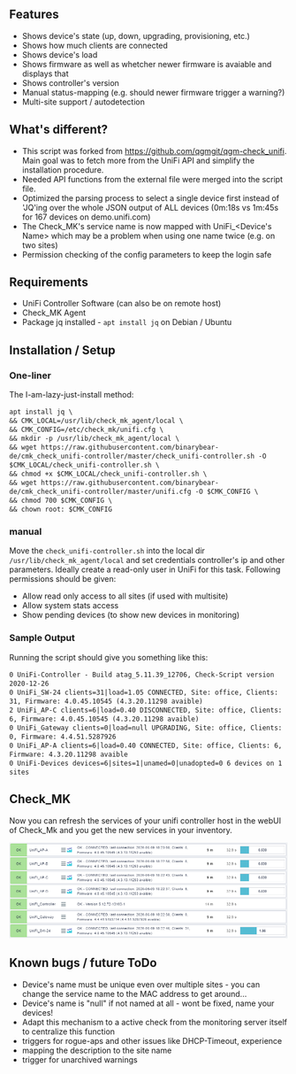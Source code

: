 ## Features
* Shows device's state (up, down, upgrading, provisioning, etc.)
* Shows how much clients are connected
* Shows device's load
* Shows firmware as well as whetcher newer firmware is avaiable and displays that
* Shows controller's version
* Manual status-mapping (e.g. should newer firmware trigger a warning?)
* Multi-site support / autodetection


## What's different?
* This script was forked from https://github.com/qgmgit/qgm-check_unifi. Main goal was to fetch more from the UniFi API and simplify the installation procedure.
* Needed API functions from the external file were merged into the script file.
* Optimized the parsing process to select a single device first instead of 'JQ'ing over the whole JSON output of ALL devices (0m:18s vs 1m:45s for 167 devices on demo.unifi.com)
* The Check_MK's service name is now mapped with UniFi_<Device's Name> which may be a problem when using one name twice (e.g. on two sites)
* Permission checking of the config parameters to keep the login safe

## Requirements 
* UniFi Controller Software (can also be on remote host)
* Check_MK Agent
* Package jq installed - ```apt install jq``` on Debian / Ubuntu


## Installation / Setup

### One-liner
The I-am-lazy-just-install method:
```
apt install jq \
&& CMK_LOCAL=/usr/lib/check_mk_agent/local \
&& CMK_CONFIG=/etc/check_mk/unifi.cfg \
&& mkdir -p /usr/lib/check_mk_agent/local \
&& wget https://raw.githubusercontent.com/binarybear-de/cmk_check_unifi-controller/master/check_unifi-controller.sh -O $CMK_LOCAL/check_unifi-controller.sh \
&& chmod +x $CMK_LOCAL/check_unifi-controller.sh \
&& wget https://raw.githubusercontent.com/binarybear-de/cmk_check_unifi-controller/master/unifi.cfg -O $CMK_CONFIG \
&& chmod 700 $CMK_CONFIG \
&& chown root: $CMK_CONFIG
```

### manual
Move the ```check_unifi-controller.sh``` into the local dir ```/usr/lib/check_mk_agent/local``` and set credentials controller's ip and other parameters.
Ideally create a read-only user in UniFi for this task. Following permissions should be given:
* Allow read only access to all sites (if used with multisite)
* Allow system stats access
* Show pending devices (to show new devices in monitoring)

### Sample Output

Running the script should give you something like this:
```
0 UniFi-Controller - Build atag_5.11.39_12706, Check-Script version 2020-12-26
0 UniFi_SW-24 clients=31|load=1.05 CONNECTED, Site: office, Clients: 31, Firmware: 4.0.45.10545 (4.3.20.11298 avaible)
2 UniFi_AP-C clients=6|load=0.40 DISCONNECTED, Site: office, Clients: 6, Firmware: 4.0.45.10545 (4.3.20.11298 avaible)
0 UniFi_Gateway clients=0|load=null UPGRADING, Site: office, Clients: 0, Firmware: 4.4.51.5287926
0 UniFi_AP-A clients=6|load=0.40 CONNECTED, Site: office, Clients: 6, Firmware: 4.3.20.11298 avaible
0 UniFi-Devices devices=6|sites=1|unamed=0|unadopted=0 6 devices on 1 sites
```

## Check_MK

Now you can refresh the services of your unifi controller host in the webUI of Check_Mk and you get the new services in your inventory.

![Screenshot of check_mk](https://github.com/binarybear-de/cmk_check_unifi-controller/blob/master/example1.png)

## Known bugs / future ToDo

* Device's name must be unique even over multiple sites - you can change the service name to the MAC address to get around...
* Device's name is "null" if not named at all - wont be fixed, name your devices!
* Adapt this mechanism to a active check from the monitoring server itself to centralize this function
* triggers for rogue-aps and other issues like DHCP-Timeout, experience
* mapping the description to the site name
* trigger for unarchived warnings
